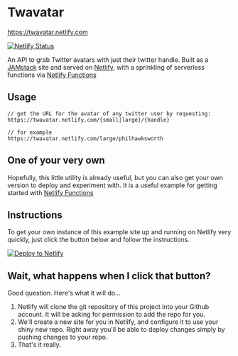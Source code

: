 # Twavatar

https://twavatar.netlify.com

[![Netlify Status](https://api.netlify.com/api/v1/badges/9cf74222-c89a-454c-be61-4a076a702479/deploy-status)](https://app.netlify.com/sites/twavatar/deploys)


An API to grab Twitter avatars with just their twitter handle. Built as a [JAMstack](https://jamstack.org) site and served on [Netlify](https://netlify.com), with a sprinkling of serverless functions via [Netlify Functions](https://www.netlify.com/blog/2018/03/20/netlifys-aws-lambda-functions-bring-the-backend-to-your-frontend-workflow/)

## Usage

```
// get the URL for the avatar of any twitter user by requesting:
https://twavatar.netlify.com/{small|large}/{handle}

// for example
https://twavatar.netlify.com/large/philhawksworth

```



## One of your very own

Hopefully, this little utility is already useful, but you can also get your own version to deploy and experiment with. It is a useful example for getting started with [Netlify Functions](https://www.netlify.com/blog/2018/03/20/netlifys-aws-lambda-functions-bring-the-backend-to-your-frontend-workflow/)

## Instructions

To get your own instance of this example site up and running on Netlify very quickly, just click the button below and follow the instructions.

[![Deploy to Netlify](https://www.netlify.com/img/deploy/button.svg)](https://app.netlify.com/start/deploy?repository=https://github.com/philhawksworth/twavatar)


## Wait, what happens when I click that button?

Good question. Here's what it will do...

1. Netlify will clone the git repository of this project into your Github account. It will be asking for permission to add the repo for you.
2. We'll create a new site for you in Netlify, and configure it to use your shiny new repo. Right away you'll be able to deploy changes simply by pushing changes to your repo.
3. That's it really.
